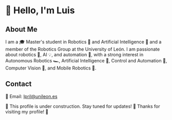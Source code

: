 # 👋 Hello, I'm Luis

## About Me
I am a 🎓 Master's student in Robotics 🤖 and Artificial Intelligence 🧠 and a member of the Robotics Group at the University of León. I am passionate about robotics 🤖, AI 💡, and automation 🔧, with a strong interest in Autonomous Robotics 🏎️, Artificial Intelligence 🧠, Control and Automation 🔩, Computer Vision 📡, and Mobile Robotics 🚗.

## Contact
📧 Email: [lpril@unileon.es](mailto:lpril@unileon.es)  

🚧 This profile is under construction. Stay tuned for updates! 🚧
Thanks for visiting my profile! 🚀

